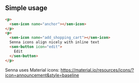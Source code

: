 ## Simple usage

```html
<p>
  <sen-icon name="anchor"></sen-icon>
</p>
<p>
  <sen-icon name="add_shopping_cart"></sen-icon>
  Senna icons align nicely with inline text
  <sen-button icon="edit">
    Edit
  </sen-button>
</p>
```

Senna uses Material icons: https://material.io/resources/icons/?icon=announcement&style=baseline